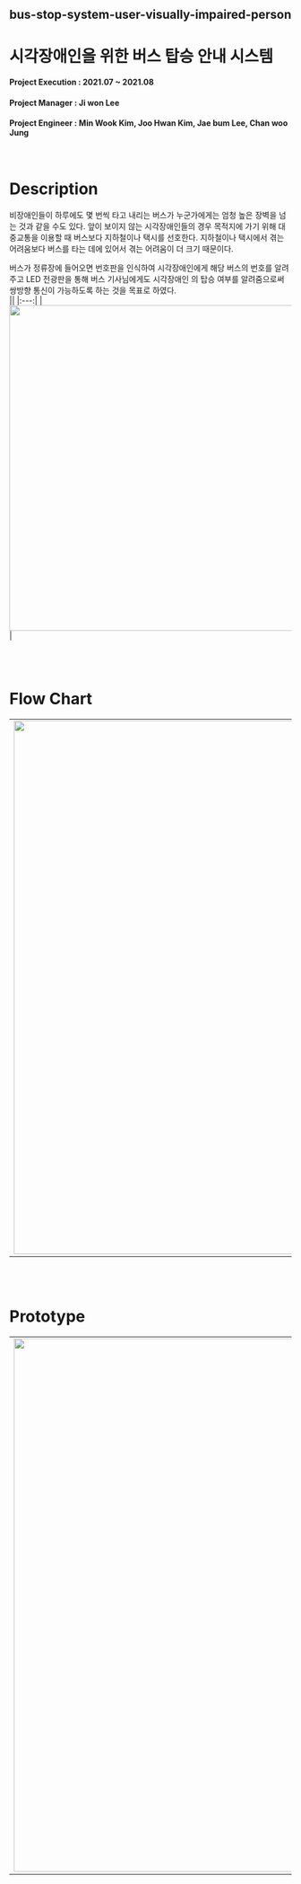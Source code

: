 ## bus-stop-system-user-visually-impaired-person

# 시각장애인을 위한 버스 탑승 안내 시스템

#### Project Execution : 2021.07 ~ 2021.08
#### Project Manager : Ji won Lee
#### Project Engineer : Min Wook Kim, Joo Hwan Kim, Jae bum Lee, Chan woo Jung
<br/>  

# Description
비장애인들이 하루에도 몇 번씩 타고 내리는 버스가 누군가에게는 엄청 높은 장벽을 넘는 것과 같을 수도 있다. 앞이 보이지 않는 시각장애인들의 경우 목적지에 가기 위해 대중교통을 이용할 때 버스보다 지하철이나 택시를 선호한다. 지하철이나 택시에서 겪는 어려움보다 버스를 타는 데에 있어서 겪는 어려움이 더 크기 때문이다.  

버스가 정류장에 들어오면 번호판을 인식하여 시각장애인에게 해당 버스의 번호를 알려주고 LED 전광판을 통해 버스 기사님에게도 시각장애인 
의 탑승 여부를 알려줌으로써 쌍방향 통신이 가능하도록 하는 것을 목표로 하였다.
<br/>
||
|:---:|
|  <img src="https://user-images.githubusercontent.com/80519614/219797196-9968f5cd-0604-4f97-9081-f556ace1346a.JPG" width="950" height="580"/>  |  

<br/><br/>
# Flow Chart
||
|:---:|
| <img src="https://user-images.githubusercontent.com/68945145/156540483-ab3e2c85-3a79-4e7a-869d-093b540e280a.PNG" width="950"/> |  

<br/><br/>
# Prototype
||
|:---:|
| <img src="https://user-images.githubusercontent.com/68945145/156540526-7f4c0d71-46f5-4b3b-ac9c-381e2bd68787.PNG" width="950"/> |  

<br/><br/>

